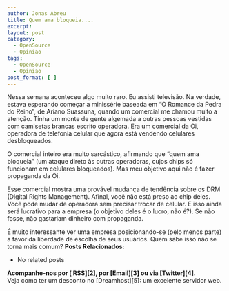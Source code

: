 ```yaml
---
author: Jonas Abreu
title: Quem ama bloqueia....
excerpt:
layout: post
category:
  - OpenSource
  - Opiniao
tags:
  - OpenSource
  - Opiniao
post_format: [ ]
---
```

Nessa semana aconteceu algo muito raro. Eu assisti televisão. Na verdade, estava esperando começar a minissérie baseada em “O Romance da Pedra do Reino”, de Ariano Suassuna, quando um comercial me chamou muito a atenção. Tinha um monte de gente algemada a outras pessoas vestidas com camisetas brancas escrito operadora. Era um comercial da Oi, operadora de telefonia celular que agora está vendendo celulares desbloqueados.

O comercial inteiro era muito sarcástico, afirmando que “quem ama bloqueia” (um ataque direto às outras operadoras, cujos chips só funcionam em celulares bloqueados). Mas meu objetivo aqui não é fazer propaganda da Oi.

Esse comercial mostra uma provável mudança de tendência sobre os DRM (Digital Rights Management). Afinal, você não está preso ao chip deles. Você pode mudar de operadora sem precisar trocar de celular. E isso ainda será lucrativo para a empresa (o objetivo deles é o lucro, não é?). Se não fosse, não gastariam dinheiro com propaganda.

É muito interessante ver uma empresa posicionando-se (pelo menos parte) a favor da liberdade de escolha de seus usuários. Quem sabe isso não se torna mais comum? 
**Posts Relacionados:** 
*   No related posts









**Acompanhe-nos por [ RSS][2], por [Email][3] ou via [Twitter][4].**  
Veja como ter um desconto no [Dreamhost][5]: um excelente servidor web.






